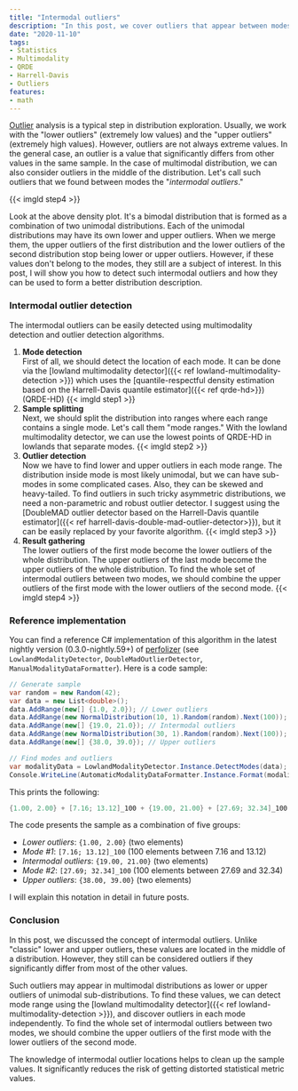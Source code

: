 ```yaml
---
title: "Intermodal outliers"
description: "In this post, we cover outliers that appear between modes of multimodal distributions"
date: "2020-11-10"
tags:
- Statistics
- Multimodality
- QRDE
- Harrell-Davis
- Outliers
features:
- math
---
```


[Outlier](https://en.wikipedia.org/wiki/Outlier) analysis is a typical step in distribution exploration.
Usually, we work with the "lower outliers" (extremely low values) and the "upper outliers" (extremely high values).
However, outliers are not always extreme values.
In the general case, an outlier is a value that significantly differs from other values in the same sample.
In the case of multimodal distribution, we can also consider outliers in the middle of the distribution.
Let's call such outliers that we found between modes the "*intermodal outliers*."

{{< imgld step4 >}}

Look at the above density plot.
It's a bimodal distribution that is formed as a combination of two unimodal distributions.
Each of the unimodal distributions may have its own lower and upper outliers.
When we merge them, the upper outliers of the first distribution and the lower outliers of the second distribution
  stop being lower or upper outliers.
However, if these values don't belong to the modes, they still are a subject of interest.
In this post, I will show you how to detect such intermodal outliers
  and how they can be used to form a better distribution description.

<!--more-->

### Intermodal outlier detection

The intermodal outliers can be easily detected using multimodality detection and outlier detection algorithms.

1. **Mode detection**  
   First of all, we should detect the location of each mode.
   It can be done via the [lowland multimodality detector]({{< ref lowland-multimodality-detection >}}) which uses the [quantile-respectful density estimation based on the Harrell-Davis quantile estimator]({{< ref qrde-hd>}}) (QRDE-HD)
   {{< imgld step1 >}}
2. **Sample splitting**  
   Next, we should split the distribution into ranges where each range contains a single mode.
   Let's call them "mode ranges."
   With the lowland multimodality detector, we can use the lowest points of QRDE-HD in lowlands that separate modes.
   {{< imgld step2 >}}
3. **Outlier detection**  
   Now we have to find lower and upper outliers in each mode range.
   The distribution inside mode is most likely unimodal, but we can have sub-modes in some complicated cases.
   Also, they can be skewed and heavy-tailed.
   To find outliers in such tricky asymmetric distributions, we need a non-parametric and robust outlier detector.
   I suggest using the [DoubleMAD outlier detector based on the Harrell-Davis quantile estimator]({{< ref harrell-davis-double-mad-outlier-detector>}}), but it can be easily replaced by your favorite algorithm.
   {{< imgld step3 >}}
4. **Result gathering**  
   The lower outliers of the first mode become the lower outliers of the whole distribution.
   The upper outliers of the last mode become the upper outliers of the whole distribution.
   To find the whole set of intermodal outliers between two modes,
     we should combine the upper outliers of the first mode with the lower outliers of the second mode.
   {{< imgld step4 >}}

### Reference implementation

You can find a reference C# implementation of this algorithm in
  the latest nightly version (0.3.0-nightly.59+) of [perfolizer](https://github.com/AndreyAkinshin/perfolizer)
  (see `LowlandModalityDetector`, `DoubleMadOutlierDetector`, `ManualModalityDataFormatter`).
Here is a code sample:

```cs
// Generate sample
var random = new Random(42);
var data = new List<double>();
data.AddRange(new[] {1.0, 2.0}); // Lower outliers
data.AddRange(new NormalDistribution(10, 1).Random(random).Next(100)); // Mode #1
data.AddRange(new[] {19.0, 21.0}); // Intermodal outliers
data.AddRange(new NormalDistribution(30, 1).Random(random).Next(100)); // Mode #2
data.AddRange(new[] {38.0, 39.0}); // Upper outliers

// Find modes and outliers
var modalityData = LowlandModalityDetector.Instance.DetectModes(data);
Console.WriteLine(AutomaticModalityDataFormatter.Instance.Format(modalityData));
```

This prints the following:

```cs
{1.00, 2.00} + [7.16; 13.12]_100 + {19.00, 21.00} + [27.69; 32.34]_100 + {38.00, 39.00}
```

The code presents the sample as a combination of five groups:

* *Lower outliers*: `{1.00, 2.00}` (two elements)
* *Mode #1*: `[7.16; 13.12]_100` (100 elements between 7.16 and 13.12)
* *Intermodal outliers*: `{19.00, 21.00}` (two elements)
* *Mode #2*: `[27.69; 32.34]_100` (100 elements between 27.69 and 32.34)
* *Upper outliers*: `{38.00, 39.00}` (two elements)

I will explain this notation in detail in future posts.

### Conclusion

In this post, we discussed the concept of intermodal outliers.
Unlike "classic" lower and upper outliers, these values are located in the middle of a distribution.
However, they still can be considered outliers if they significantly differ from most of the other values.

Such outliers may appear in multimodal distributions as lower or upper outliers of unimodal sub-distributions.
To find these values, we can detect mode range using the [lowland multimodality detector]({{< ref lowland-multimodality-detection >}}),
  and discover outliers in each mode independently.
To find the whole set of intermodal outliers between two modes,
  we should combine the upper outliers of the first mode with the lower outliers of the second mode.

The knowledge of intermodal outlier locations helps to clean up the sample values.
It significantly reduces the risk of getting distorted statistical metric values.